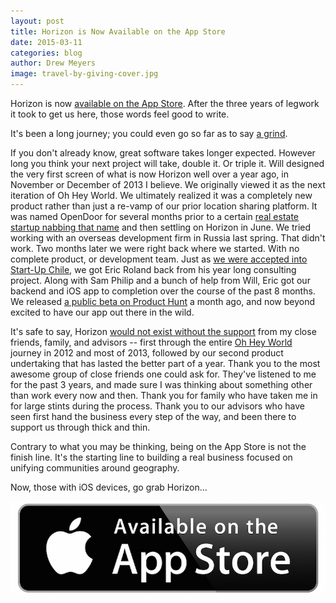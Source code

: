 ```yaml
---
layout: post
title: Horizon is Now Available on the App Store
date: 2015-03-11
categories: blog
author: Drew Meyers
image: travel-by-giving-cover.jpg
---
```

Horizon is now [available on the App Store](https://itunes.apple.com/us/app/horizon-travel-stay-people/id960391979?mt=8). After the three years of legwork it took to get us here, those words feel good to write.

It's been a long journey; you could even go so far as to say [a grind](http://www.horizonapp.co/blog/grind-pivot-horizon/).

If you don't already know, great software takes longer expected. However long you think your next project will take, double it. Or triple it. Will designed the very first screen of what is now Horizon well over a year ago, in November or December of 2013 I believe. We originally viewed it as the next iteration of Oh Hey World. We ultimately realized it was a completely new product rather than just a re-vamp of our prior location sharing platform. It was named OpenDoor for several months prior to a certain [real estate startup nabbing that name](http://geekestateblog.com/startup-9m-takes-brand-name/) and then settling on Horizon in June. We tried working with an overseas development firm in Russia last spring. That didn't work. Two months later we were right back where we started. With no complete product, or development team. Just as [we were accepted into Start-Up Chile](http://www.horizonapp.co/blog/startup-chile-journey-gen-10/), we got Eric Roland back from his year long consulting project. Along with Sam Philip and a bunch of help from Will, Eric got our backend and iOS app to completion over the course of the past 8 months. We released [a public beta on Product Hunt](http://www.producthunt.com/posts/horizon-2) a month ago, and now beyond excited to have our app out there in the wild.
 
It's safe to say, Horizon [would not exist without the support](https://medium.com/@drewmeyers/the-hidden-depths-of-bootstrapped-startups-b9bf16e5a45c) from my close friends, family, and advisors -- first through the entire [Oh Hey World](http://www.ohheyworld.com) journey in 2012 and most of 2013, followed by our second product undertaking that has lasted the better part of a year. Thank you to the most awesome group of close friends one could ask for. They've listened to me for the past 3 years, and made sure I was thinking about something other than work every now and then. Thank you for family who have taken me in for large stints during the process. Thank you to our advisors who have seen first hand the business every step of the way, and been there to support us through thick and thin. 

Contrary to what you may be thinking, being on the App Store is not the finish line. It's the starting line to building a real business focused on unifying communities around geography.

Now, those with iOS devices, go grab Horizon...

<p align="center"><a href="https://itunes.apple.com/us/app/horizon-travel-stay-people/id960391979?mt=8"><img src="/assets/available_on_the_app_store_badge.jpg"></a></p>